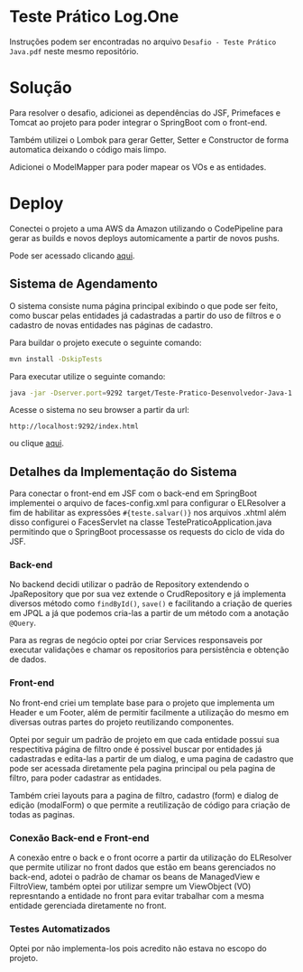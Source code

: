 # Teste Prático Log.One

Instruções podem ser encontradas no arquivo ```Desafio - Teste Prático Java.pdf``` neste mesmo repositório.

# Solução

Para resolver o desafio, adicionei as dependências do JSF, Primefaces e Tomcat ao projeto para poder integrar o SpringBoot com o front-end.

Também utilizei o Lombok para gerar Getter, Setter e Constructor de forma automatica deixando o código mais limpo.

Adicionei o ModelMapper para poder mapear os VOs e as entidades.

# Deploy

Conectei o projeto a uma AWS da Amazon utilizando o CodePipeline para gerar as builds e novos deploys automicamente a partir de novos pushs.

Pode ser acessado clicando [aqui](http://testepratico.us-east-2.elasticbeanstalk.com/index.html).

## Sistema de Agendamento

O sistema consiste numa página principal exibindo o que pode ser feito, como buscar pelas entidades já cadastradas a partir do uso de filtros e o cadastro de novas entidades nas páginas de cadastro.

Para buildar o projeto execute o seguinte comando:
``` bash 
mvn install -DskipTests
```

Para executar utilize o seguinte comando:
``` bash 
java -jar -Dserver.port=9292 target/Teste-Pratico-Desenvolvedor-Java-1.0.0.jar
```

Acesse o sistema no seu browser a partir da url:
```url
http://localhost:9292/index.html
```
ou clique [aqui](http://localhost:9292/index.html).

## Detalhes da Implementação do Sistema
Para conectar o front-end em JSF com o back-end em SpringBoot implementei o arquivo de faces-config.xml para configurar o ELResolver a fim de habilitar as expressões ```#{teste.salvar()}``` 
nos arquivos .xhtml além disso configurei o FacesServlet na classe TestePraticoApplication.java permitindo que o SpringBoot processasse os requests do ciclo de vida do JSF.

### Back-end

No backend decidi utilizar o padrão de Repository extendendo o JpaRepository que por sua vez extende o CrudRepository e já implementa diversos método como ```findById()```, ```save()``` 
e facilitando a criação de queries em JPQL a já que podemos cria-las a partir de um método com a anotação ```@Query```.

Para as regras de negócio optei por criar Services responsaveis por executar validações e chamar os repositorios para persistência e obtenção de dados.

### Front-end

No front-end criei um template base para o projeto que implementa um Header e um Footer, além de permitir facilmente a utilização do mesmo em diversas outras partes do projeto reutilizando componentes.

Optei por seguir um padrão de projeto em que cada entidade possui sua respectitiva página de filtro onde é possivel buscar por entidades já cadastradas e edita-las a partir de um dialog,
e uma pagina de cadastro que pode ser acessada diretamente pela pagina principal ou pela pagina de filtro, para poder cadastrar as entidades.

Também criei layouts para a pagina de filtro, cadastro (form) e dialog de edição (modalForm) o que permite a reutilização de código para criação de todas as paginas.

### Conexão Back-end e Front-end

A conexão entre o back e o front ocorre a partir da utilização do ELResolver que permite utilizar no front dados que estão em beans gerenciados no back-end,
adotei o padrão de chamar os beans de ManagedView e FiltroView, também optei por utilizar sempre um ViewObject (VO) represntando a entidade no front para evitar
trabalhar com a mesma entidade gerenciada diretamente no front.

### Testes Automatizados

Optei por não implementa-los pois acredito não estava no escopo do projeto.
